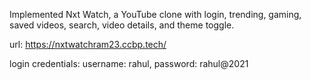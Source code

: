 Implemented Nxt Watch, a YouTube clone with login, trending, gaming, saved
videos, search, video details, and theme toggle.


url: https://nxtwatchram23.ccbp.tech/


login credentials:
username: rahul,
password: rahul@2021




